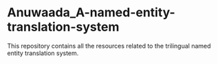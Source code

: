 # Anuwaada_A-named-entity-translation-system
This repository contains all the resources related to the trilingual named entity translation system. 
